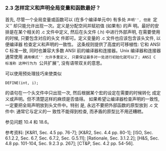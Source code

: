 ### 2.3 怎样定义和声明全局变量和函数最好？
首先, 尽管一个全局变量或函数可以 (在多个编译单元中) 有多处 ``声明'', 但是 ``定义'' 却只能允许出现一次。定义是分配空间并赋初值 (如果有) 的声 明。最好的安排是在某个相关的 .c 文件中定义, 然后在头文件  (.h) 中进行外部声明, 在需要使用的时候, 只要包含对应的头文 件即可。定义变量的 .c 文件也应该包含该头文件, 以便编译器 检查定义和声明的一致性。
这条规则提供了高度的可移植性: 它和 ANSI C 标准一致, 同时也兼容大多数  ANSI 前的编译器和连接器。Unix 编译器和连接器通常使用 ``通用模式'' 允许多重定义, 只要保证最多对一处进行初始化就可以了; ANSI C 标准称 这种行为为 ``公共扩展'', 没有语带双关的意思。

可以使用预处理技巧来使类似

	DEFINE(int, i);
的语句在一个头文件中只出现一次, 然后根据某个宏的设定在需要的时候转化 成定义或声明。但不清楚这样的麻烦是否值得。
如果希望让编译器检查声明的一致性, 一定要把全局声明放到头文件中。特别 是, 永远不要把外部函数的原型放到 .c 文件中: 通常它与定义的一 致性不能得到检查, 而矛盾的原型比不用还糟糕。

参见问题 10.4 和 18.6。

参考资料: [K&R1, Sec. 4.5 pp. 76-7]; [K&R2, Sec. 4.4 pp. 80-1]; [ISO, Sec. 6.1.2.2, Sec. 6.7, Sec. 6.7.2, Sec. G.5.11]; [Rationale, Sec. 3.1.2.2]; [H&S, Sec. 4.8 pp. 101-104, Sec. 9.2.3 p. 267]; [CT&P, Sec. 4.2 pp. 54-56].
